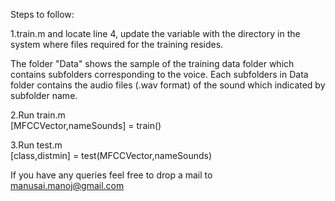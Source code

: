 Steps to follow:

1.train.m and locate line 4, update the variable with the directory in the system where files required for the training resides. 

The folder "Data" shows the sample of the training data folder which contains subfolders corresponding to the voice. Each subfolders in Data folder contains the audio files (.wav format) of the sound which indicated by subfolder name.

2.Run train.m <br />
[MFCCVector,nameSounds] = train() <br />

3.Run test.m <br />
[class,distmin] = test(MFCCVector,nameSounds) <br />


If you have any queries feel free to drop a mail to manusai.manoj@gmail.com 
